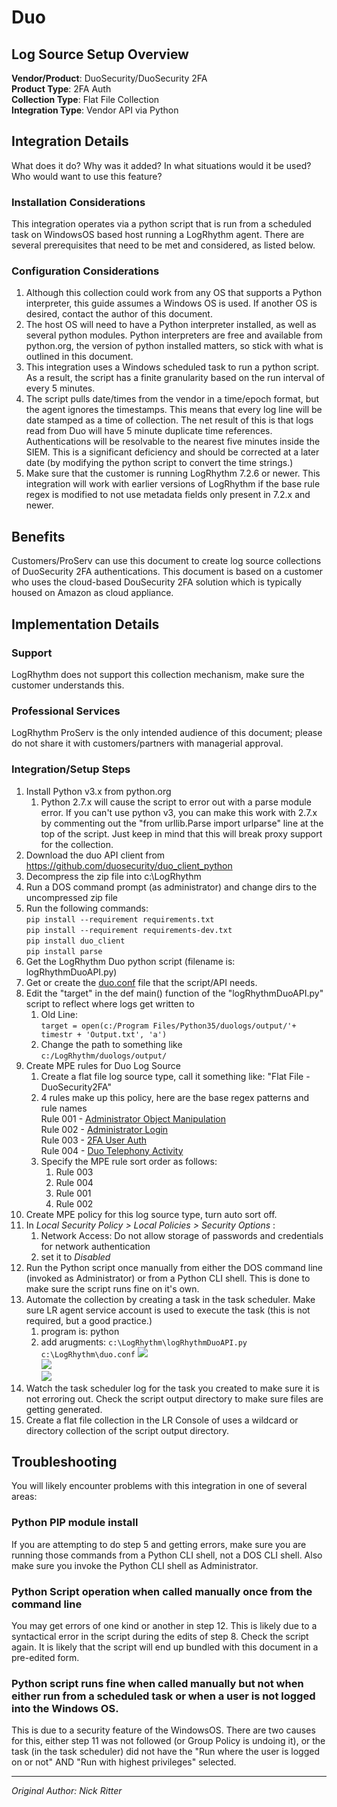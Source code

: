 # Duo
## Log Source Setup Overview
**Vendor/Product**: DuoSecurity/DuoSecurity 2FA  
**Product Type**: 2FA Auth  
**Collection Type**: Flat File Collection  
**Integration Type**: Vendor API via Python
## Integration Details
What does it do? Why was it added? In what situations would it be used?  Who would want to use this feature? 
### Installation Considerations
This integration operates via a python script that is run from a scheduled task on WindowsOS based host running a LogRhythm agent. There are several prerequisites that need to be met and considered, as listed below.
### Configuration Considerations
1. Although this collection could work from any OS that supports a Python interpreter, this guide assumes a Windows OS is used. If another OS is desired, contact the author of this document.
1. The host OS will need to have a Python interpreter installed, as well as several python modules. Python interpreters are free and available from python.org, the version of python installed matters, so stick with what is outlined in this document.
1. This integration uses a Windows scheduled task to run a python script. As a result, the script has a finite granularity based on the run interval of every 5 minutes.
1. The script pulls date/times from the vendor in a time/epoch format, but the agent ignores the timestamps. This means that every log line will be date stamped as a time of collection. The net result of this is that logs read from Duo will have 5 minute duplicate time references. Authentications will be resolvable to the nearest five minutes inside the SIEM. This is a significant deficiency and should be corrected at a later date (by modifying the python script to convert the time strings.)
1. Make sure that the customer is running LogRhythm 7.2.6 or newer. This integration will work with earlier versions of LogRhythm if the base rule regex is modified to not use metadata fields only present in 7.2.x and newer.
## Benefits
Customers/ProServ can use this document to create log source collections of DuoSecurity 2FA authentications. This document is based on a customer who uses the cloud-based DouSecurity 2FA solution which is typically housed on Amazon as cloud appliance.
## Implementation Details
### Support
LogRhythm does not support this collection mechanism, make sure the customer understands this.
### Professional Services
LogRhythm ProServ is the only intended audience of this document; please do not share it with customers/partners with managerial approval.
### Integration/Setup Steps
1. Install Python v3.x from python.org
    1. Python 2.7.x will cause the script to error out with a parse module error. If you can't use python v3, you can make this work with 2.7.x by commenting out the "from urllib.Parse import urlparse" line at the top of the script. Just keep in mind that this will break proxy support for the collection.
1. Download the duo API client from https://github.com/duosecurity/duo_client_python
1. Decompress the zip file into c:\LogRhythm
1. Run a DOS command prompt (as administrator) and change dirs to the uncompressed zip file
1. Run the following commands:  
    `pip install --requirement requirements.txt`  
    `pip install --requirement requirements-dev.txt`  
    `pip install duo_client`  
    `pip install parse`  
1. Get the LogRhythm Duo python script (filename is: logRhythmDuoAPI.py)
1. Get or create the [duo.conf](Log-Sources-and-Parsers/Duo/duo.conf) file that the script/API needs. 
1. Edit the "target" in the def main() function of the "logRhythmDuoAPI.py" script to reflect where logs get written to 
    1. Old Line:  
    `target = open(c:/Program Files/Python35/duologs/output/'+ timestr + 'Output.txt', 'a')`
    1. Change the path to something like  
    `c:/LogRhythm/duologs/output/`
1. Create MPE rules for Duo Log Source
    1. Create a flat file log source type, call it something like: "Flat File - DuoSecurity2FA"
    1. 4 rules make up this policy, here are the base regex patterns and rule names  
    Rule 001 - [Administrator Object Manipulation](https://github.schq.secious.com/CustomerSuccess/Log-Sources-and-Parsers/blob/master/Duo/duo_adminObjectManip.re)  
    Rule 002 - [Administrator Login](https://github.schq.secious.com/CustomerSuccess/Log-Sources-and-Parsers/blob/master/Duo/duo_adminLogin.re)  
    Rule 003 - [2FA User Auth](https://github.schq.secious.com/CustomerSuccess/Log-Sources-and-Parsers/blob/master/Duo/duo_2faUserAuth.re)  
    Rule 004 - [Duo Telephony Activity](https://github.schq.secious.com/CustomerSuccess/Log-Sources-and-Parsers/blob/master/Duo/duo_telephonyActivity.re)
    1. Specify the MPE rule sort order as follows:
        1. Rule 003
        1. Rule 004
        1. Rule 001
        1. Rule 002
1. Create MPE policy for this log source type, turn auto sort off.
1. In _Local Security Policy > Local Policies > Security Options_ : 
    1. Network Access: Do not allow storage of passwords and credentials for network authentication
    1. set it to _Disabled_
1. Run the Python script once manually from either the DOS command line (invoked as Administrator) or from a Python CLI shell. This is done to make sure the script runs fine on it's own.
1. Automate the collection by creating a task in the task scheduler. Make sure LR agent service account is used to execute the task (this is not required, but a good practice.)
    1. program is: python
    1. add arugments: `c:\LogRhythm\logRhythmDuoAPI.py c:\LogRhythm\duo.conf`
    ![](https://github.schq.secious.com/CustomerSuccess/LogSources/blob/master/Duo/duo_img1.jpg)  
    ![](https://github.schq.secious.com/CustomerSuccess/LogSources/blob/master/Duo/duo_img2.jpg)  
    ![](https://github.schq.secious.com/CustomerSuccess/LogSources/blob/master/Duo/duo_img3.jpg)
1. Watch the task scheduler log for the task you created to make sure it is not erroring out. Check the script output directory to make sure files are getting generated.
1. Create a flat file collection in the LR Console of uses a wildcard or directory collection of the script output directory. 
## Troubleshooting
You will likely encounter problems with this integration in one of several areas:
### Python PIP module install
If you are attempting to do step 5 and getting errors, make sure you are running those commands from a Python CLI shell, not a DOS CLI shell. Also make sure you invoke the Python CLI shell as Administrator.
### Python Script operation when called manually once from the command line
You may get errors of one kind or another in step 12. This is likely due to a syntactical error in the script during the edits of step 8. Check the script again. It is likely that the script will end up bundled with this document in a pre-edited form.
### Python script runs fine when called manually but not when either run from a scheduled task or when a user is not logged into the Windows OS.
This is due to a security feature of the WindowsOS. There are two causes for this, either step 11 was not followed (or Group Policy is undoing it), or the task (in the task scheduler) did not have the  "Run where the user is logged on or not" AND  "Run with highest privileges" selected.

***
*Original Author: Nick Ritter*